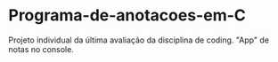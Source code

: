 # Programa-de-anotacoes-em-C

Projeto individual da última avaliação da disciplina de coding. "App" de notas no console.

